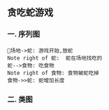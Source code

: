 ## 贪吃蛇游戏

### 一. 序列图


```sequence
场地->蛇: 游戏开始,放蛇 
Note right of 蛇:  蛇在场地找吃的
蛇-->食物: 吃食物 
Note right of 食物: 食物被蛇吃掉
食物->>蛇: 蛇增加长度
```


### 二. 类图

```sequence



```